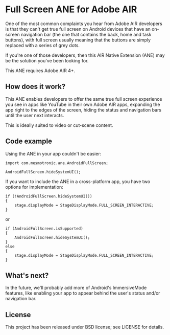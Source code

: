 Full Screen ANE for Adobe AIR
=============================

One of the most common complaints you hear from Adobe AIR developers is that they can't get true full screen on Android devices that have an on-screen navigation bar (the one that contains the back, home and task buttons), with full screen usually meaning that the buttons are simply replaced with a series of grey dots. 

If you're one of those developers, then this AIR Native Extension (ANE) may be the solution you've been looking for. 

This ANE requires Adobe AIR 4+.

How does it work?
-----------------

This ANE enables developers to offer the same true full screen experience you see in apps like YouTube in their own Adobe AIR apps, expanding the app right to the edges of the screen, hiding the status and navigation bars until the user next interacts.

This is ideally suited to video or cut-scene content.

Code example
------------

Using the ANE in your app couldn't be easier:

```as3
import com.mesmotronic.ane.AndroidFullScreen;

AndroidFullScreen.hideSystemUI();
```

If you want to include the ANE in a cross-platform app, you have two options for implementation:

```as3
if (!AndroidFullScreen.hideSystemUI())
{
    stage.displayMode = StageDisplayMode.FULL_SCREEN_INTERACTIVE;
}
```

or

```as3
if (AndroidFullScreen.isSupported)
{
    AndroidFullScreen.hideSystemUI();
}
else
{
    stage.displayMode = StageDisplayMode.FULL_SCREEN_INTERACTIVE;
}
```

What's next?
------------

In the future, we'll probably add more of Android's ImmersiveMode features, like enabling your app to appear behind the user's status and/or navigation bar.

License
-------

This project has been released under BSD license; see LICENSE for details.
